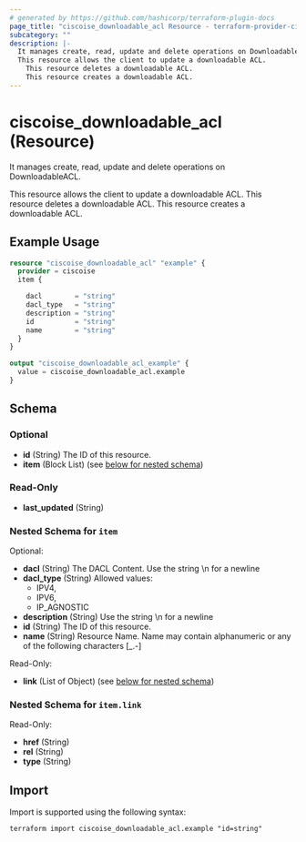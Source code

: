 ```yaml
---
# generated by https://github.com/hashicorp/terraform-plugin-docs
page_title: "ciscoise_downloadable_acl Resource - terraform-provider-ciscoise"
subcategory: ""
description: |-
  It manages create, read, update and delete operations on DownloadableACL.
  This resource allows the client to update a downloadable ACL.
    This resource deletes a downloadable ACL.
    This resource creates a downloadable ACL.
---
```


# ciscoise_downloadable_acl (Resource)

It manages create, read, update and delete operations on DownloadableACL.
  
  This resource allows the client to update a downloadable ACL.
  This resource deletes a downloadable ACL.
  This resource creates a downloadable ACL.

## Example Usage

```terraform
resource "ciscoise_downloadable_acl" "example" {
  provider = ciscoise
  item {

    dacl        = "string"
    dacl_type   = "string"
    description = "string"
    id          = "string"
    name        = "string"
  }
}

output "ciscoise_downloadable_acl_example" {
  value = ciscoise_downloadable_acl.example
}
```

<!-- schema generated by tfplugindocs -->
## Schema

### Optional

- **id** (String) The ID of this resource.
- **item** (Block List) (see [below for nested schema](#nestedblock--item))

### Read-Only

- **last_updated** (String)

<a id="nestedblock--item"></a>
### Nested Schema for `item`

Optional:

- **dacl** (String) The DACL Content. Use the string \\n for a newline
- **dacl_type** (String) Allowed values:
  - IPV4,
  - IPV6,
  - IP_AGNOSTIC
- **description** (String) Use the string \\n for a newline
- **id** (String) The ID of this resource.
- **name** (String) Resource Name. Name may contain alphanumeric or any of the following characters [_.-]

Read-Only:

- **link** (List of Object) (see [below for nested schema](#nestedatt--item--link))

<a id="nestedatt--item--link"></a>
### Nested Schema for `item.link`

Read-Only:

- **href** (String)
- **rel** (String)
- **type** (String)

## Import

Import is supported using the following syntax:

```shell
terraform import ciscoise_downloadable_acl.example "id=string"
```
